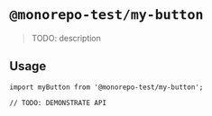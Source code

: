 # `@monorepo-test/my-button`

> TODO: description

## Usage

```
import myButton from '@monorepo-test/my-button';

// TODO: DEMONSTRATE API
```
